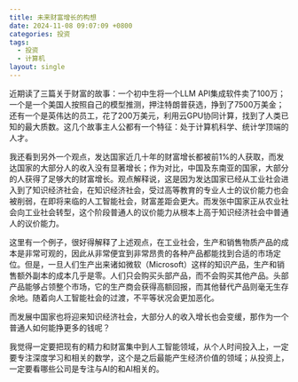 ```yaml
---
title: 未来财富增长的构想
date: 2024-11-08 09:07:09 +0800
categories: 投资
tags:
  - 投资
  - 计算机
layout: single
---
```

近期读了三篇关于财富的故事：一个初中生将一个LLM API集成软件卖了100万；一个是一个美国人按照自己的模型推测，押注特朗普获选，挣到了7500万美金；还有一个是英伟达的员工，花了200万美元，利用云GPU协同计算，找到了人类已知的最大质数。这几个故事主人公都有一个特征：处于计算机科学、统计学顶端的人才。

我还看到另外一个观点，发达国家近几十年的财富增长都被前1%的人获取，而发达国家的大部分人的收入没有显著增长；作为对比，中国及东南亚的国家，大部分的人获得了足够大的财富增长。观点解释说，这是因为发达国家已经从工业社会进入到了知识经济社会，在知识经济社会，受过高等教育的专业人士的议价能力也会被削弱，在即将来临的人工智能社会，财富差距会更大。而发张中国家正从农业社会向工业社会转型，这个阶段普通人的议价能力从根本上高于知识经济社会中普通人的议价能力。

这里有一个例子，很好得解释了上述观点，在工业社会，生产和销售物质产品的成本是非常可观的，因此从非常便宜到非常昂贵的各种产品都能找到合适的市场定位。但是，一旦人们生产出来诸如微软（Microsoft）这样的知识产品，生产和销售额外副本的成本几乎是零。人们只会购买头部产品，而不会购买其他产品。头部产品能够占领整个市场，它的生产商会获得高额回报，而其他替代产品则毫无生存余地。随着向人工智能社会的过渡，不平等状况会更加恶化。

而发展中国家也将迎来知识经济社会，大部分人的收入增长也会变缓，那作为一个普通人如何能挣更多的钱呢？

我觉得一定要把现有的精力和财富集中到人工智能领域，从个人时间投入上，一定要专注深度学习和相关的数学，这个是之后最能产生经济价值的领域；从投资上，一定要看哪些公司是专注与AI的和AI相关的。    